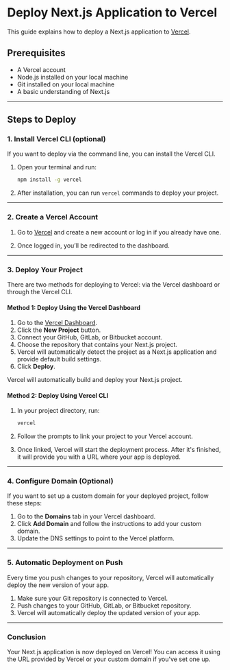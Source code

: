 
# Deploy Next.js Application to Vercel

This guide explains how to deploy a Next.js application to [Vercel](https://vercel.com/).

## Prerequisites

- A Vercel account
- Node.js installed on your local machine
- Git installed on your local machine
- A basic understanding of Next.js

---

## Steps to Deploy

### 1. **Install Vercel CLI (optional)**

If you want to deploy via the command line, you can install the Vercel CLI.

1. Open your terminal and run:
   ```bash
   npm install -g vercel
   ```

2. After installation, you can run `vercel` commands to deploy your project.

---

### 2. **Create a Vercel Account**

1. Go to [Vercel](https://vercel.com/) and create a new account or log in if you already have one.

2. Once logged in, you’ll be redirected to the dashboard.

---

### 3. **Deploy Your Project**

There are two methods for deploying to Vercel: via the Vercel dashboard or through the Vercel CLI.

#### Method 1: **Deploy Using the Vercel Dashboard**

1. Go to the [Vercel Dashboard](https://vercel.com/dashboard).
2. Click the **New Project** button.
3. Connect your GitHub, GitLab, or Bitbucket account.
4. Choose the repository that contains your Next.js project.
5. Vercel will automatically detect the project as a Next.js application and provide default build settings.
6. Click **Deploy**.

Vercel will automatically build and deploy your Next.js project.

#### Method 2: **Deploy Using Vercel CLI**

1. In your project directory, run:
   ```bash
   vercel
   ```

2. Follow the prompts to link your project to your Vercel account.
3. Once linked, Vercel will start the deployment process. After it's finished, it will provide you with a URL where your app is deployed.

---

### 4. **Configure Domain (Optional)**

If you want to set up a custom domain for your deployed project, follow these steps:

1. Go to the **Domains** tab in your Vercel dashboard.
2. Click **Add Domain** and follow the instructions to add your custom domain.
3. Update the DNS settings to point to the Vercel platform.

---

### 5. **Automatic Deployment on Push**

Every time you push changes to your repository, Vercel will automatically deploy the new version of your app.

1. Make sure your Git repository is connected to Vercel.
2. Push changes to your GitHub, GitLab, or Bitbucket repository.
3. Vercel will automatically deploy the updated version of your app.

---

### Conclusion

Your Next.js application is now deployed on Vercel! You can access it using the URL provided by Vercel or your custom domain if you've set one up.
